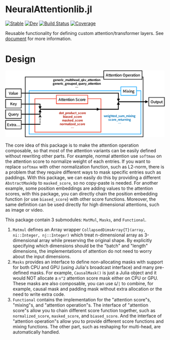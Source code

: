 # NeuralAttentionlib.jl

[![Stable](https://img.shields.io/badge/docs-stable-blue.svg)](https://chengchingwen.github.io/NeuralAttentionlib.jl/stable)
[![Dev](https://img.shields.io/badge/docs-dev-blue.svg)](https://chengchingwen.github.io/NeuralAttentionlib.jl/dev)
[![Build Status](https://github.com/chengchingwen/NeuralAttentionlib.jl/workflows/CI/badge.svg)](https://github.com/chengchingwen/NeuralAttentionlib.jl/actions)
[![Coverage](https://codecov.io/gh/chengchingwen/NeuralAttentionlib.jl/branch/master/graph/badge.svg)](https://codecov.io/gh/chengchingwen/NeuralAttentionlib.jl)

Reusable functionality for defining custom attention/transformer layers. See [document](https://chengchingwen.github.io/NeuralAttentionlib.jl/dev) for more information.

# Design

<div align="center"> <img src="docs/src/assets/overview.png" alt="NeuralAttentionlib_Overview" width="512"></img></div>

The core idea of this package is to make the attention operation composable, so that most of the attention variants can
 be easily defined without rewriting other parts. For example, normal attention use `softmax` on the attention score to
 normalize weight of each entries. If you want to replace `softmax` with other normalization function, such as L2-norm,
 there is a problem that they require different ways to mask specific entries such as paddings. With this package, we
 can easily do this by providing a different `AbstractMaskOp` to `masked_score`, so no copy-paste is needed. For another
 example, some position embeddings are adding values to the attention scores, with this package, you can directly chain
 the position embedding function (or use `biased_score`) with other score functions. Moreover, the same definition can
 be used directly for high dimensional attentions, such as image or video.


This package contain 3 submodules: `MatMul`, `Masks`, and `Functional`.

1. `Matmul` defines an Array wrapper `CollapsedDimsArray{T}(array, ni::Integer, nj::Integer)` which treat n-dimensional
 array as 3-dimensional array while preserving the original shape. By explicitly specifying which dimensions should be
 the "batch" and "length" dimensions, the implementations of attention do not need to worry about the input dimensions.
2. `Masks` provides an interface to define non-allocating masks with support for both CPU and GPU (using Julia's
 broadcast interface) and many pre-defined masks. For example, `CausalMask()` is just a Julia object and it would
 NOT allocate a `n^2` attention score mask either on CPU or GPU. These masks are also composable, you can use `&`/`|`
 to combine, for example, causal mask and padding mask without extra allocation or the need to write extra code.
3. `Functional` contains the implementation for the "attention score"s, "mixing"s, and "attention operation"s. The
 interface of "attention score"s allow you to chain different score function together, such as `normalized_score`,
 `masked_score`, and `biased_score`. And the interface of "attention operation"s allow you to provide different
 score functions and mixing functions. The other part, such as reshaping for multi-head, are automatically handled.
